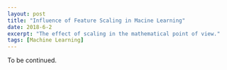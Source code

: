 ```yaml
---
layout: post
title: "Influence of Feature Scaling in Macine Learning"
date: 2018-6-2
excerpt: "The effect of scaling in the mathematical point of view."
tags: [Machine Learning]
---
```


To be continued.
